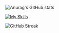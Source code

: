 ![Anurag's GitHub stats](https://github-readme-stats.vercel.app/api?username=LucaBernardis&count_private=true)

[![My Skills](https://skillicons.dev/icons?i=js,html,css,tailwind,swift,vscode,atom,sql,figma)](https://skillicons.dev)

[![GitHub Streak](https://streak-stats.demolab.com/?user=LucaBernardis&theme=dark&count_private=true)](https://git.io/streak-stats)





<!--
**LucaBernardis/LucaBernardis** is a ✨ _special_ ✨ repository because its `README.md` (this file) appears on your GitHub profile.

Here are some ideas to get you started:

- 🔭 I’m currently working on ...
- 🌱 I’m currently learning ...
- 👯 I’m looking to collaborate on ...
- 🤔 I’m looking for help with ...
- 💬 Ask me about ...
- 📫 How to reach me: ...
- 😄 Pronouns: ...
- ⚡ Fun fact: ...
-->
